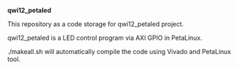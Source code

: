 **qwi12_petaled**

This repository as a code storage for qwi12_petaled project.

qwi12_petaled is a LED control program via AXI GPIO in PetaLinux. 

./makeall.sh will automatically compile the code using Vivado and PetaLinux tool.
